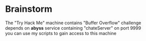 # Brainstorm
The "Try Hack Me" machine contains "Buffer Overflow" challenge  <br>
depends on <strong>abyss</strong> service containing "chateServer" on port 9999<br>
you can use my scripts to gain access to this machine 
